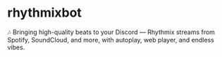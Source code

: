 # rhythmixbot
🎶 Bringing high-quality beats to your Discord — Rhythmix streams from Spotify, SoundCloud, and more, with autoplay, web player, and endless vibes.
